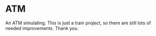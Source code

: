 # ATM
An ATM simulating. This is just a train project, so there are still lots of needed improvements.
Thank you.
